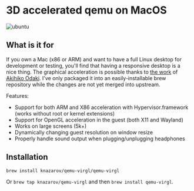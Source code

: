 # 3D accelerated qemu on MacOS

![ubuntu](https://user-images.githubusercontent.com/6728841/111193747-90da1a00-85cb-11eb-9517-36c1a19c19be.gif)

## What is it for

If you own a Mac (x86 or ARM) and want to have a full Linux desktop for development or testing, you'll find that having a responsive desktop is a nice thing. The graphical acceleration is possible thanks to [the work](https://gist.github.com/akihikodaki/87df4149e7ca87f18dc56807ec5a1bc5) of [Akihiko Odaki](https://github.com/akihikodaki). I've only packaged it into an easily-installable brew repository while the changes are not yet merged into upstream.

Features:

- Support for both ARM and X86 acceleration with Hypervisor.framework (works without root or kernel extensions)
- Support for OpenGL acceleration in the guest (both X11 and Wayland)
- Works on large screens (5k+)
- Dynamically changing guest resolution on window resize
- Properly handle sound output when plugging/unplugging headphones

## Installation

`brew install knazarov/qemu-virgl/qemu-virgl`

Or `brew tap knazarov/qemu-virgl` and then `brew install qemu-virgl`.
